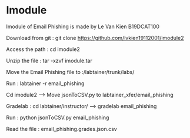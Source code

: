 # Imodule
Imodule of Email Phishing is made by Le Van Kien B19DCAT100

Download from git : git clone https://github.com/lvkien19112001/imodule2

Access the path : cd imodule2

Unzip the file : tar -xzvf imodule.tar 

Move the Email Phishing file to :/labtainer/trunk/labs/

Run : labtainer -r email_phishing

Cd imodule2 --> Move jsonToCSV.py to labtainer_xfer/email_phishing

Gradelab : cd labtainer/instructor/ --> gradelab email_phishing

Run : python jsonToCSV.py email_phishing 

Read the file : email_phishing.grades.json.csv



